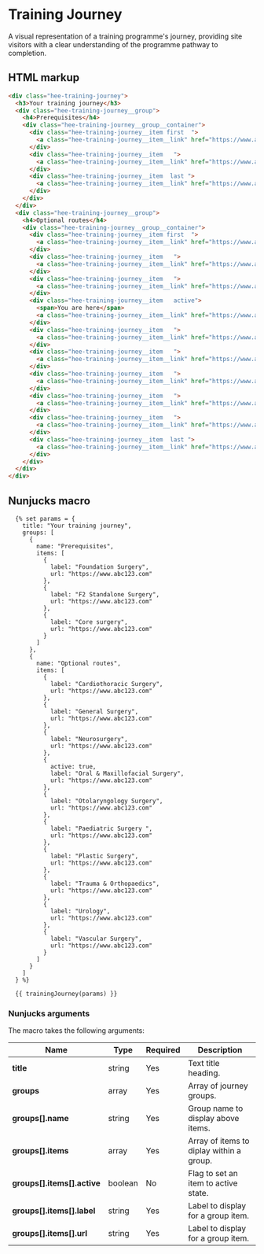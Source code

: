 # Training Journey

A visual representation of a training programme's journey, providing site visitors with a clear understanding of the programme pathway to completion.

## HTML markup
```html
<div class="hee-training-journey">
  <h3>Your training journey</h3>
  <div class="hee-training-journey__group">
    <h4>Prerequisites</h4>
    <div class="hee-training-journey__group__container">
      <div class="hee-training-journey__item first  ">
        <a class="hee-training-journey__item__link" href="https://www.abc123.com">Foundation Surgery</a>
      </div>
      <div class="hee-training-journey__item   ">
        <a class="hee-training-journey__item__link" href="https://www.abc123.com">F2 Standalone Surgery</a>
      </div>
      <div class="hee-training-journey__item  last ">
        <a class="hee-training-journey__item__link" href="https://www.abc123.com">Core surgery</a>
      </div>
    </div>
  </div>
  <div class="hee-training-journey__group">
    <h4>Optional routes</h4>
    <div class="hee-training-journey__group__container">
      <div class="hee-training-journey__item first  ">
        <a class="hee-training-journey__item__link" href="https://www.abc123.com">Cardiothoracic Surgery</a>
      </div>
      <div class="hee-training-journey__item   ">
        <a class="hee-training-journey__item__link" href="https://www.abc123.com">General Surgery</a>
      </div>
      <div class="hee-training-journey__item   ">
        <a class="hee-training-journey__item__link" href="https://www.abc123.com">Neurosurgery</a>
      </div>
      <div class="hee-training-journey__item   active">
        <span>You are here</span>
        <a class="hee-training-journey__item__link" href="https://www.abc123.com">Oral &amp; Maxillofacial Surgery</a>
      </div>
      <div class="hee-training-journey__item   ">
        <a class="hee-training-journey__item__link" href="https://www.abc123.com">Otolaryngology Surgery</a>
      </div>
      <div class="hee-training-journey__item   ">
        <a class="hee-training-journey__item__link" href="https://www.abc123.com">Paediatric Surgery </a>
      </div>
      <div class="hee-training-journey__item   ">
        <a class="hee-training-journey__item__link" href="https://www.abc123.com">Plastic Surgery</a>
      </div>
      <div class="hee-training-journey__item   ">
        <a class="hee-training-journey__item__link" href="https://www.abc123.com">Trauma &amp; Orthopaedics</a>
      </div>
      <div class="hee-training-journey__item   ">
        <a class="hee-training-journey__item__link" href="https://www.abc123.com">Urology</a>
      </div>
      <div class="hee-training-journey__item  last ">
        <a class="hee-training-journey__item__link" href="https://www.abc123.com">Vascular Surgery</a>
      </div>
    </div>
  </div>
</div>
```

## Nunjucks macro
```
  {% set params = {
    title: "Your training journey",
    groups: [
      {
        name: "Prerequisites",
        items: [
          {
            label: "Foundation Surgery",
            url: "https://www.abc123.com"
          },
          {
            label: "F2 Standalone Surgery",
            url: "https://www.abc123.com"
          },
          {
            label: "Core surgery",
            url: "https://www.abc123.com"
          }
        ]
      },
      {
        name: "Optional routes",
        items: [
          {
            label: "Cardiothoracic Surgery",
            url: "https://www.abc123.com"
          },
          {
            label: "General Surgery",
            url: "https://www.abc123.com"
          },
          {
            label: "Neurosurgery",
            url: "https://www.abc123.com"
          },
          {
            active: true,
            label: "Oral & Maxillofacial Surgery",
            url: "https://www.abc123.com"
          },
          {
            label: "Otolaryngology Surgery",
            url: "https://www.abc123.com"
          },
          {
            label: "Paediatric Surgery ",
            url: "https://www.abc123.com"
          },
          {
            label: "Plastic Surgery",
            url: "https://www.abc123.com"
          },
          {
            label: "Trauma & Orthopaedics",
            url: "https://www.abc123.com"
          },
          {
            label: "Urology",
            url: "https://www.abc123.com"
          },
          {
            label: "Vascular Surgery",
            url: "https://www.abc123.com"
          }
        ]
      }
    ]
  } %}

  {{ trainingJourney(params) }}
```

### Nunjucks arguments

The macro takes the following arguments:

| Name                        | Type    | Required | Description                              |
|-----------------------------|---------|----------|------------------------------------------|
| **title**                   | string  | Yes      | Text title heading.                      |
| **groups**                  | array   | Yes      | Array of journey groups.                 |
| **groups[].name**           | string  | Yes      | Group name to display above items.       |
| **groups[].items**          | array   | Yes      | Array of items to diplay within a group. |
| **groups[].items[].active** | boolean | No       | Flag to set an item to active state.     |
| **groups[].items[].label**  | string  | Yes      | Label to display for a group item.       |
| **groups[].items[].url**    | string  | Yes      | Label to display for a group item.       |
